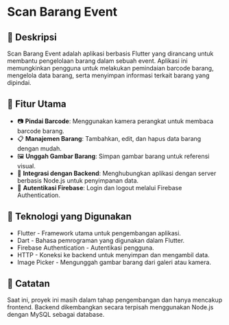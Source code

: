 # Scan Barang Event

## 📌 Deskripsi
Scan Barang Event adalah aplikasi berbasis Flutter yang dirancang untuk membantu pengelolaan barang dalam sebuah event. Aplikasi ini memungkinkan pengguna untuk melakukan pemindaian barcode barang, mengelola data barang, serta menyimpan informasi terkait barang yang dipindai.

## 🎯 Fitur Utama
- 📷 **Pindai Barcode**: Menggunakan kamera perangkat untuk membaca barcode barang.
- 📋 **Manajemen Barang**: Tambahkan, edit, dan hapus data barang dengan mudah.
- 🖼 **Unggah Gambar Barang**: Simpan gambar barang untuk referensi visual.
- 📡 **Integrasi dengan Backend**: Menghubungkan aplikasi dengan server berbasis Node.js untuk penyimpanan data.
- 🔐 **Autentikasi Firebase**: Login dan logout melalui Firebase Authentication.

## 🚀 Teknologi yang Digunakan
- Flutter - Framework utama untuk pengembangan aplikasi.
- Dart - Bahasa pemrograman yang digunakan dalam Flutter.
- Firebase Authentication - Autentikasi pengguna.
- HTTP - Koneksi ke backend untuk menyimpan dan mengambil data.
- Image Picker - Mengunggah gambar barang dari galeri atau kamera.

## 📌 Catatan
Saat ini, proyek ini masih dalam tahap pengembangan dan hanya mencakup frontend. Backend dikembangkan secara terpisah menggunakan Node.js dengan MySQL sebagai database.




